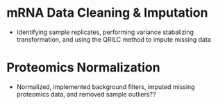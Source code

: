 # mRNA Data Cleaning & Imputation
- Identifying sample replicates, performing variance stabalizing transformation, and using the QRILC method to impute missing data

# Proteomics Normalization
- Normalized, implemented background filters, imputed missing proteomics data, and removed sample outliers??
